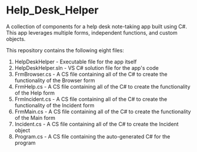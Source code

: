 # Help_Desk_Helper
A collection of components for a help desk note-taking app built using C#. This app leverages multiple forms, independent functions, and custom objects.

This repository contains the following eight files:

  1. HelpDeskHelper - Executable file for the app itself
  2. HelpDeskHelper.sln - VS C# solution file for the app's code
  3. FrmBrowser.cs - A CS file containing all of the C# to create the functionality of the Browser form
  4. FrmHelp.cs - A CS file containing all of the C# to create the functionality of the Help form
  5. FrmIncident.cs - A CS file containing all of the C# to create the functionality of the Incident form
  6. FrmMain.cs - A CS file containing all of the C# to create the functionality of the Main form
  7. Incident.cs - A CS file containing all of the C# to create the Incident object
  8. Program.cs - A CS file containing the auto-generated C# for the program
